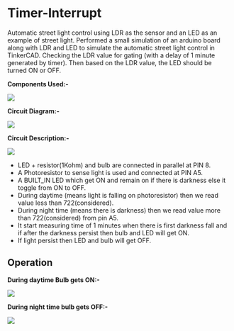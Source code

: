 # Timer-Interrupt
Automatic street light control using LDR as the sensor and an LED as an example of street light. Performed a small simulation of an arduino board along with LDR and LED to simulate the automatic street light control in TinkerCAD. Checking the LDR value for gating (with a delay of 1 minute generated by timer). Then based on the LDR value, the LED should be turned ON or OFF.

**Components Used:-**


![](https://github.com/Jigyanshu26/Automatic-Street-Light-Model/blob/main/Component-list.jpg)



**Circuit Diagram:-**


![](https://github.com/Jigyanshu26/Automatic-Street-Light-Model/blob/main/Screenshot%202021-10-22%20010408.jpg)



**Circuit Description:-**


![](https://github.com/Jigyanshu26/Automatic-Street-Light-Model/blob/main/Circuit%20description.jpg)


- LED + resistor(1Kohm) and bulb are connected in parallel at PIN 8.
- A Photoresistor to sense light is used and connected at PIN A5.
- A BUILT_IN LED which get ON and remain on if there is darkness else it toggle from ON to OFF.
- During daytime (means light is falling on photoresistor) then we read value  less than 722(considered).
- During night time (means there is darkness) then we read value more than 722(considered) from pin A5.
- It start measuring time of 1 minutes when there is first darkness fall and if after the darkness persist then bulb and LED will get ON.
- If light persist then LED and bulb will get OFF.


## Operation

**During daytime Bulb gets ON:-**


![](https://github.com/Jigyanshu26/Automatic-Street-Light-Model/blob/main/TimerOn.jpeg)



**During night time bulb gets OFF:-**


![](https://github.com/Jigyanshu26/Automatic-Street-Light-Model/blob/main/TimerOFF.jpeg)

